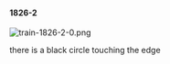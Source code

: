 #### 1826-2
![train-1826-2-0.png](https://github.com/lil-lab/nlvr/raw/master/nlvr/train/images/65/train-1826-2-0.png "train-1826-2-0.png")

there is a black circle touching the edge